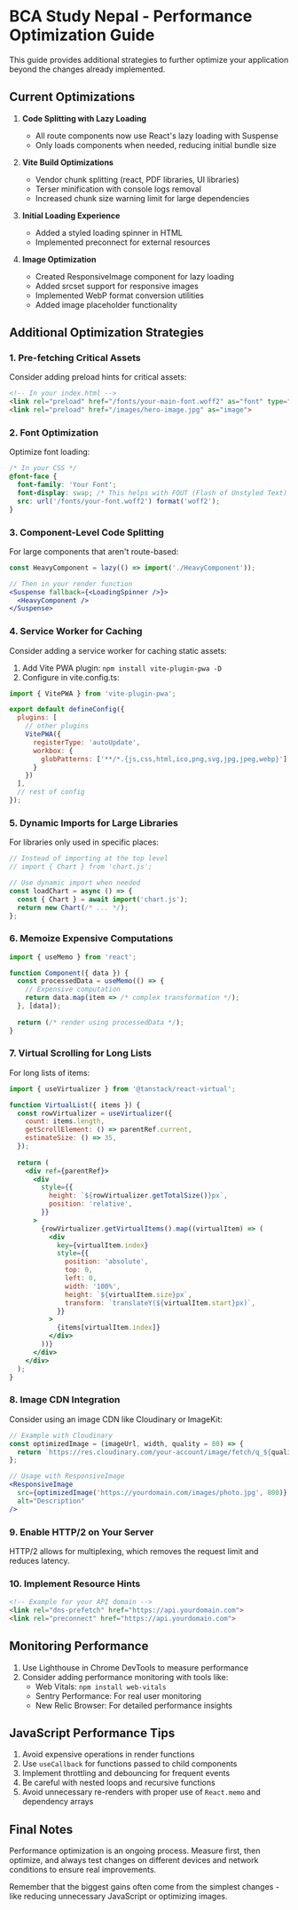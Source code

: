 # BCA Study Nepal - Performance Optimization Guide

This guide provides additional strategies to further optimize your application beyond the changes already implemented.

## Current Optimizations

1. **Code Splitting with Lazy Loading**
   - All route components now use React's lazy loading with Suspense
   - Only loads components when needed, reducing initial bundle size

2. **Vite Build Optimizations**
   - Vendor chunk splitting (react, PDF libraries, UI libraries)
   - Terser minification with console logs removal
   - Increased chunk size warning limit for large dependencies

3. **Initial Loading Experience**
   - Added a styled loading spinner in HTML
   - Implemented preconnect for external resources

4. **Image Optimization**
   - Created ResponsiveImage component for lazy loading
   - Added srcset support for responsive images
   - Implemented WebP format conversion utilities
   - Added image placeholder functionality

## Additional Optimization Strategies

### 1. Pre-fetching Critical Assets

Consider adding preload hints for critical assets:

```html
<!-- In your index.html -->
<link rel="preload" href="/fonts/your-main-font.woff2" as="font" type="font/woff2" crossorigin>
<link rel="preload" href="/images/hero-image.jpg" as="image">
```

### 2. Font Optimization

Optimize font loading:

```css
/* In your CSS */
@font-face {
  font-family: 'Your Font';
  font-display: swap; /* This helps with FOUT (Flash of Unstyled Text) */
  src: url('/fonts/your-font.woff2') format('woff2');
}
```

### 3. Component-Level Code Splitting

For large components that aren't route-based:

```jsx
const HeavyComponent = lazy(() => import('./HeavyComponent'));

// Then in your render function
<Suspense fallback={<LoadingSpinner />}>
  <HeavyComponent />
</Suspense>
```

### 4. Service Worker for Caching

Consider adding a service worker for caching static assets:

1. Add Vite PWA plugin: `npm install vite-plugin-pwa -D`
2. Configure in vite.config.ts:

```js
import { VitePWA } from 'vite-plugin-pwa';

export default defineConfig({
  plugins: [
    // other plugins
    VitePWA({
      registerType: 'autoUpdate',
      workbox: {
        globPatterns: ['**/*.{js,css,html,ico,png,svg,jpg,jpeg,webp}']
      }
    })
  ],
  // rest of config
});
```

### 5. Dynamic Imports for Large Libraries

For libraries only used in specific places:

```js
// Instead of importing at the top level
// import { Chart } from 'chart.js';

// Use dynamic import when needed
const loadChart = async () => {
  const { Chart } = await import('chart.js');
  return new Chart(/* ... */);
};
```

### 6. Memoize Expensive Computations

```jsx
import { useMemo } from 'react';

function Component({ data }) {
  const processedData = useMemo(() => {
    // Expensive computation
    return data.map(item => /* complex transformation */);
  }, [data]);
  
  return (/* render using processedData */);
}
```

### 7. Virtual Scrolling for Long Lists

For long lists of items:

```jsx
import { useVirtualizer } from '@tanstack/react-virtual';

function VirtualList({ items }) {
  const rowVirtualizer = useVirtualizer({
    count: items.length,
    getScrollElement: () => parentRef.current,
    estimateSize: () => 35,
  });
  
  return (
    <div ref={parentRef}>
      <div
        style={{
          height: `${rowVirtualizer.getTotalSize()}px`,
          position: 'relative',
        }}
      >
        {rowVirtualizer.getVirtualItems().map((virtualItem) => (
          <div
            key={virtualItem.index}
            style={{
              position: 'absolute',
              top: 0,
              left: 0,
              width: '100%',
              height: `${virtualItem.size}px`,
              transform: `translateY(${virtualItem.start}px)`,
            }}
          >
            {items[virtualItem.index]}
          </div>
        ))}
      </div>
    </div>
  );
}
```

### 8. Image CDN Integration

Consider using an image CDN like Cloudinary or ImageKit:

```jsx
// Example with Cloudinary
const optimizedImage = (imageUrl, width, quality = 80) => {
  return `https://res.cloudinary.com/your-account/image/fetch/q_${quality},w_${width}/${imageUrl}`;
};

// Usage with ResponsiveImage
<ResponsiveImage
  src={optimizedImage('https://yourdomain.com/images/photo.jpg', 800)}
  alt="Description"
/>
```

### 9. Enable HTTP/2 on Your Server

HTTP/2 allows for multiplexing, which removes the request limit and reduces latency.

### 10. Implement Resource Hints

```html
<!-- Example for your API domain -->
<link rel="dns-prefetch" href="https://api.yourdomain.com">
<link rel="preconnect" href="https://api.yourdomain.com">
```

## Monitoring Performance

1. Use Lighthouse in Chrome DevTools to measure performance
2. Consider adding performance monitoring with tools like:
   - Web Vitals: `npm install web-vitals`
   - Sentry Performance: For real user monitoring
   - New Relic Browser: For detailed performance insights

## JavaScript Performance Tips

1. Avoid expensive operations in render functions
2. Use `useCallback` for functions passed to child components
3. Implement throttling and debouncing for frequent events
4. Be careful with nested loops and recursive functions
5. Avoid unnecessary re-renders with proper use of `React.memo` and dependency arrays

## Final Notes

Performance optimization is an ongoing process. Measure first, then optimize, and always test changes on different devices and network conditions to ensure real improvements.

Remember that the biggest gains often come from the simplest changes - like reducing unnecessary JavaScript or optimizing images. 